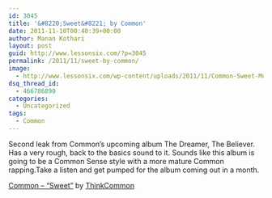 ```yaml
---
id: 3045
title: '&#8220;Sweet&#8221; by Common'
date: 2011-11-10T00:40:39+00:00
author: Manan Kothari
layout: post
guid: http://www.lessonsix.com/?p=3045
permalink: /2011/11/sweet-by-common/
image:
  - http://www.lessonsix.com/wp-content/uploads/2011/11/Common-Sweet-Music-Video.jpg
dsq_thread_id:
  - 466786890
categories:
  - Uncategorized
tags:
  - Common
---
```

Second leak from Common&#8217;s upcoming album The Dreamer, The Believer. Has a very rough, back to the basics sound to it. Sounds like this album is going to be a Common Sense style with a more mature Common rapping.Take a listen and get pumped for the album coming out in a month.

<span><a href="http://soundcloud.com/thinkcommon/common-sweet">Common &#8211; &#8220;Sweet&#8221;</a> by <a href="http://soundcloud.com/thinkcommon">ThinkCommon</a></span>